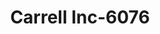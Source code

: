 ---
f_zip-code: 68508
f_state-code: NE
title: Carrell Inc-6076
f_phone: 402-477-5692
f_city-only: Lincoln
f_address: 105 S 9Th Street Lincoln
f_location-unique-id: '6076'
slug: carrell-inc-6076
updated-on: '2024-05-30T13:46:58.046Z'
created-on: '2024-05-30T13:36:59.803Z'
published-on: '2024-05-30T13:54:32.469Z'
f_city-state: cms/city/lincoln-ne.md
f_company: cms/company/carrell-inc.md
f_state: cms/state/nebraska.md
layout: '[payday-loan].html'
tags: payday-loan
---
